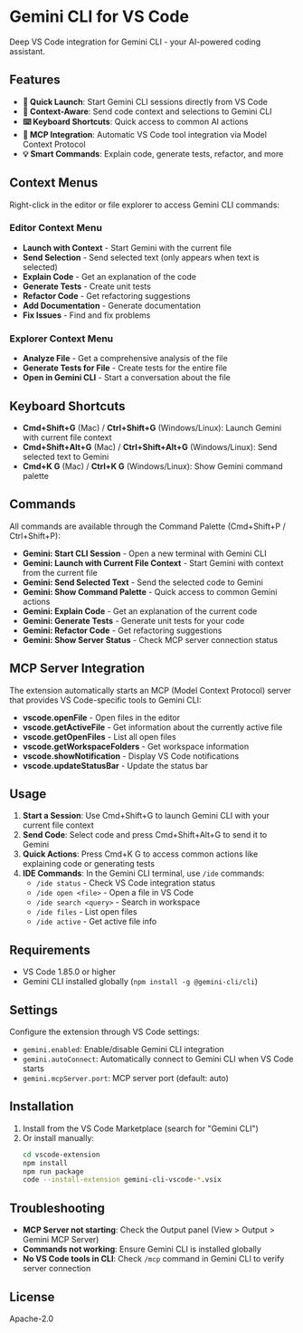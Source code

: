 # Gemini CLI for VS Code

Deep VS Code integration for Gemini CLI - your AI-powered coding assistant.

## Features

- **🚀 Quick Launch**: Start Gemini CLI sessions directly from VS Code
- **📝 Context-Aware**: Send code context and selections to Gemini CLI
- **⌨️ Keyboard Shortcuts**: Quick access to common AI actions
- **🔧 MCP Integration**: Automatic VS Code tool integration via Model Context Protocol
- **💡 Smart Commands**: Explain code, generate tests, refactor, and more

## Context Menus

Right-click in the editor or file explorer to access Gemini CLI commands:

### Editor Context Menu
- **Launch with Context** - Start Gemini with the current file
- **Send Selection** - Send selected text (only appears when text is selected)
- **Explain Code** - Get an explanation of the code
- **Generate Tests** - Create unit tests
- **Refactor Code** - Get refactoring suggestions
- **Add Documentation** - Generate documentation
- **Fix Issues** - Find and fix problems

### Explorer Context Menu
- **Analyze File** - Get a comprehensive analysis of the file
- **Generate Tests for File** - Create tests for the entire file
- **Open in Gemini CLI** - Start a conversation about the file

## Keyboard Shortcuts

- **Cmd+Shift+G** (Mac) / **Ctrl+Shift+G** (Windows/Linux): Launch Gemini with current file context
- **Cmd+Shift+Alt+G** (Mac) / **Ctrl+Shift+Alt+G** (Windows/Linux): Send selected text to Gemini
- **Cmd+K G** (Mac) / **Ctrl+K G** (Windows/Linux): Show Gemini command palette

## Commands

All commands are available through the Command Palette (Cmd+Shift+P / Ctrl+Shift+P):

- **Gemini: Start CLI Session** - Open a new terminal with Gemini CLI
- **Gemini: Launch with Current File Context** - Start Gemini with context from the current file
- **Gemini: Send Selected Text** - Send the selected code to Gemini
- **Gemini: Show Command Palette** - Quick access to common Gemini actions
- **Gemini: Explain Code** - Get an explanation of the current code
- **Gemini: Generate Tests** - Generate unit tests for your code
- **Gemini: Refactor Code** - Get refactoring suggestions
- **Gemini: Show Server Status** - Check MCP server connection status

## MCP Server Integration

The extension automatically starts an MCP (Model Context Protocol) server that provides VS Code-specific tools to Gemini CLI:

- **vscode.openFile** - Open files in the editor
- **vscode.getActiveFile** - Get information about the currently active file
- **vscode.getOpenFiles** - List all open files
- **vscode.getWorkspaceFolders** - Get workspace information
- **vscode.showNotification** - Display VS Code notifications
- **vscode.updateStatusBar** - Update the status bar

## Usage

1. **Start a Session**: Use Cmd+Shift+G to launch Gemini CLI with your current file context
2. **Send Code**: Select code and press Cmd+Shift+Alt+G to send it to Gemini
3. **Quick Actions**: Press Cmd+K G to access common actions like explaining code or generating tests
4. **IDE Commands**: In the Gemini CLI terminal, use `/ide` commands:
   - `/ide status` - Check VS Code integration status
   - `/ide open <file>` - Open a file in VS Code
   - `/ide search <query>` - Search in workspace
   - `/ide files` - List open files
   - `/ide active` - Get active file info

## Requirements

- VS Code 1.85.0 or higher
- Gemini CLI installed globally (`npm install -g @gemini-cli/cli`)

## Settings

Configure the extension through VS Code settings:

- `gemini.enabled`: Enable/disable Gemini CLI integration
- `gemini.autoConnect`: Automatically connect to Gemini CLI when VS Code starts
- `gemini.mcpServer.port`: MCP server port (default: auto)

## Installation

1. Install from the VS Code Marketplace (search for "Gemini CLI")
2. Or install manually:
   ```bash
   cd vscode-extension
   npm install
   npm run package
   code --install-extension gemini-cli-vscode-*.vsix
   ```

## Troubleshooting

- **MCP Server not starting**: Check the Output panel (View > Output > Gemini MCP Server)
- **Commands not working**: Ensure Gemini CLI is installed globally
- **No VS Code tools in CLI**: Check `/mcp` command in Gemini CLI to verify server connection

## License

Apache-2.0